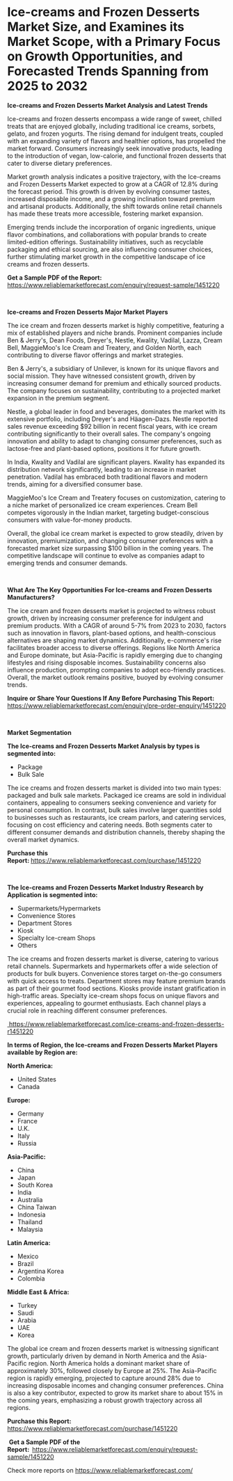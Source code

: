 <p><h1>Ice-creams and Frozen Desserts Market Size, and Examines its Market Scope, with a Primary Focus on Growth Opportunities, and Forecasted Trends Spanning from 2025 to 2032</h1></p><p><strong>Ice-creams and Frozen Desserts Market Analysis and Latest Trends</strong></p>
<p><p>Ice-creams and frozen desserts encompass a wide range of sweet, chilled treats that are enjoyed globally, including traditional ice creams, sorbets, gelato, and frozen yogurts. The rising demand for indulgent treats, coupled with an expanding variety of flavors and healthier options, has propelled the market forward. Consumers increasingly seek innovative products, leading to the introduction of vegan, low-calorie, and functional frozen desserts that cater to diverse dietary preferences.</p><p>Market growth analysis indicates a positive trajectory, with the Ice-creams and Frozen Desserts Market expected to grow at a CAGR of 12.8% during the forecast period. This growth is driven by evolving consumer tastes, increased disposable income, and a growing inclination toward premium and artisanal products. Additionally, the shift towards online retail channels has made these treats more accessible, fostering market expansion.</p><p>Emerging trends include the incorporation of organic ingredients, unique flavor combinations, and collaborations with popular brands to create limited-edition offerings. Sustainability initiatives, such as recyclable packaging and ethical sourcing, are also influencing consumer choices, further stimulating market growth in the competitive landscape of ice creams and frozen desserts.</p></p>
<p><strong>Get a Sample PDF of the Report:&nbsp;</strong> <a href="https://www.reliablemarketforecast.com/enquiry/request-sample/1451220?utm_campaign=2441&utm_medium=2&utm_source=Github&utm_content=ia&utm_term=15022025&utm_id=ice-creams-and-frozen-desserts">https://www.reliablemarketforecast.com/enquiry/request-sample/1451220</a></p>
<p>&nbsp;</p>
<p><strong>Ice-creams and Frozen Desserts Major Market Players</strong></p>
<p><p>The ice cream and frozen desserts market is highly competitive, featuring a mix of established players and niche brands. Prominent companies include Ben & Jerry's, Dean Foods, Dreyer's, Nestle, Kwality, Vadilal, Lazza, Cream Bell, MaggieMoo's Ice Cream and Treatery, and Golden North, each contributing to diverse flavor offerings and market strategies.</p><p>Ben & Jerry's, a subsidiary of Unilever, is known for its unique flavors and social mission. They have witnessed consistent growth, driven by increasing consumer demand for premium and ethically sourced products. The company focuses on sustainability, contributing to a projected market expansion in the premium segment.</p><p>Nestle, a global leader in food and beverages, dominates the market with its extensive portfolio, including Dreyer's and Häagen-Dazs. Nestle reported sales revenue exceeding $92 billion in recent fiscal years, with ice cream contributing significantly to their overall sales. The company's ongoing innovation and ability to adapt to changing consumer preferences, such as lactose-free and plant-based options, positions it for future growth.</p><p>In India, Kwality and Vadilal are significant players. Kwality has expanded its distribution network significantly, leading to an increase in market penetration. Vadilal has embraced both traditional flavors and modern trends, aiming for a diversified consumer base.</p><p>MaggieMoo's Ice Cream and Treatery focuses on customization, catering to a niche market of personalized ice cream experiences. Cream Bell competes vigorously in the Indian market, targeting budget-conscious consumers with value-for-money products.</p><p>Overall, the global ice cream market is expected to grow steadily, driven by innovation, premiumization, and changing consumer preferences with a forecasted market size surpassing $100 billion in the coming years. The competitive landscape will continue to evolve as companies adapt to emerging trends and consumer demands.</p></p>
<p>&nbsp;</p>
<p><strong>What Are The Key Opportunities For Ice-creams and Frozen Desserts Manufacturers?</strong></p>
<p><p>The ice cream and frozen desserts market is projected to witness robust growth, driven by increasing consumer preference for indulgent and premium products. With a CAGR of around 5-7% from 2023 to 2030, factors such as innovation in flavors, plant-based options, and health-conscious alternatives are shaping market dynamics. Additionally, e-commerce's rise facilitates broader access to diverse offerings. Regions like North America and Europe dominate, but Asia-Pacific is rapidly emerging due to changing lifestyles and rising disposable incomes. Sustainability concerns also influence production, prompting companies to adopt eco-friendly practices. Overall, the market outlook remains positive, buoyed by evolving consumer trends.</p></p>
<p><strong>Inquire or Share Your Questions If Any Before Purchasing This Report:</strong> <a href="https://www.reliablemarketforecast.com/enquiry/pre-order-enquiry/1451220?utm_campaign=2441&utm_medium=2&utm_source=Github&utm_content=ia&utm_term=15022025&utm_id=ice-creams-and-frozen-desserts">https://www.reliablemarketforecast.com/enquiry/pre-order-enquiry/1451220</a></p>
<p>&nbsp;</p>
<p><strong>Market Segmentation</strong></p>
<p><strong>The Ice-creams and Frozen Desserts Market Analysis by types is segmented into:</strong></p>
<p><ul><li>Package</li><li>Bulk Sale</li></ul></p>
<p><p>The ice creams and frozen desserts market is divided into two main types: packaged and bulk sale markets. Packaged ice creams are sold in individual containers, appealing to consumers seeking convenience and variety for personal consumption. In contrast, bulk sales involve larger quantities sold to businesses such as restaurants, ice cream parlors, and catering services, focusing on cost efficiency and catering needs. Both segments cater to different consumer demands and distribution channels, thereby shaping the overall market dynamics.</p></p>
<p><strong>Purchase this Report:&nbsp;</strong><a href="https://www.reliablemarketforecast.com/purchase/1451220?utm_campaign=2441&utm_medium=2&utm_source=Github&utm_content=ia&utm_term=15022025&utm_id=ice-creams-and-frozen-desserts">https://www.reliablemarketforecast.com/purchase/1451220</a></p>
<p>&nbsp;</p>
<p><strong>The Ice-creams and Frozen Desserts Market Industry Research by Application is segmented into:</strong></p>
<p><ul><li>Supermarkets/Hypermarkets</li><li>Convenience Stores</li><li>Department Stores</li><li>Kiosk</li><li>Specialty Ice-cream Shops</li><li>Others</li></ul></p>
<p><p>The ice creams and frozen desserts market is diverse, catering to various retail channels. Supermarkets and hypermarkets offer a wide selection of products for bulk buyers. Convenience stores target on-the-go consumers with quick access to treats. Department stores may feature premium brands as part of their gourmet food sections. Kiosks provide instant gratification in high-traffic areas. Specialty ice-cream shops focus on unique flavors and experiences, appealing to gourmet enthusiasts. Each channel plays a crucial role in reaching different consumer preferences.</p></p>
<p><a href="https://www.reliablemarketforecast.com/ice-creams-and-frozen-desserts-r1451220?utm_campaign=2441&utm_medium=2&utm_source=Github&utm_content=ia&utm_term=15022025&utm_id=ice-creams-and-frozen-desserts">&nbsp;https://www.reliablemarketforecast.com/ice-creams-and-frozen-desserts-r1451220</a></p>
<p><strong>In terms of Region, the Ice-creams and Frozen Desserts Market Players available by Region are:</strong></p>
<p>
    <p> <strong> North America: </strong>
        <ul>
            <li>United States</li>
            <li>Canada</li>
        </ul>
        </p> 
    <p> <strong> Europe: </strong>
        <ul>
            <li>Germany</li>
            <li>France</li>
            <li>U.K.</li>
            <li>Italy</li>
            <li>Russia</li>
        </ul>
        </p> 
    <p> <strong> Asia-Pacific: </strong>
        <ul>
            <li>China</li>
            <li>Japan</li>
            <li>South Korea</li>
            <li>India</li>
            <li>Australia</li>
            <li>China Taiwan</li>
            <li>Indonesia</li>
            <li>Thailand</li>
            <li>Malaysia</li>
        </ul>
        </p> 
    <p> <strong> Latin America: </strong>
        <ul>
            <li>Mexico</li>
            <li>Brazil</li>
            <li>Argentina Korea</li>
            <li>Colombia</li>
        </ul>
        </p> 
    <p> <strong> Middle East & Africa: </strong>
        <ul>
            <li>Turkey</li>
            <li>Saudi</li>
            <li>Arabia</li>
            <li>UAE</li>
            <li>Korea</li>
        </ul>
    </p>
    </p>
<p><p>The global ice cream and frozen desserts market is witnessing significant growth, particularly driven by demand in North America and the Asia-Pacific region. North America holds a dominant market share of approximately 30%, followed closely by Europe at 25%. The Asia-Pacific region is rapidly emerging, projected to capture around 28% due to increasing disposable incomes and changing consumer preferences. China is also a key contributor, expected to grow its market share to about 15% in the coming years, emphasizing a robust growth trajectory across all regions.</p></p>
<p><strong>Purchase this Report: </strong><a href="https://www.reliablemarketforecast.com/purchase/1451220?utm_campaign=2441&utm_medium=2&utm_source=Github&utm_content=ia&utm_term=15022025&utm_id=ice-creams-and-frozen-desserts">https://www.reliablemarketforecast.com/purchase/1451220</a></p>
<p>&nbsp;<strong>Get a Sample PDF of the Report:&nbsp;&nbsp;</strong><a href="https://www.reliablemarketforecast.com/enquiry/request-sample/1451220?utm_campaign=2441&utm_medium=2&utm_source=Github&utm_content=ia&utm_term=15022025&utm_id=ice-creams-and-frozen-desserts">https://www.reliablemarketforecast.com/enquiry/request-sample/1451220</a></p>
<p><strong></strong></p>
<p>Check more reports on <a href="https://www.reliablemarketforecast.com/?utm_campaign=2441&utm_medium=2&utm_source=Github&utm_content=ia&utm_term=15022025&utm_id=ice-creams-and-frozen-desserts">https://www.reliablemarketforecast.com/</a></p>